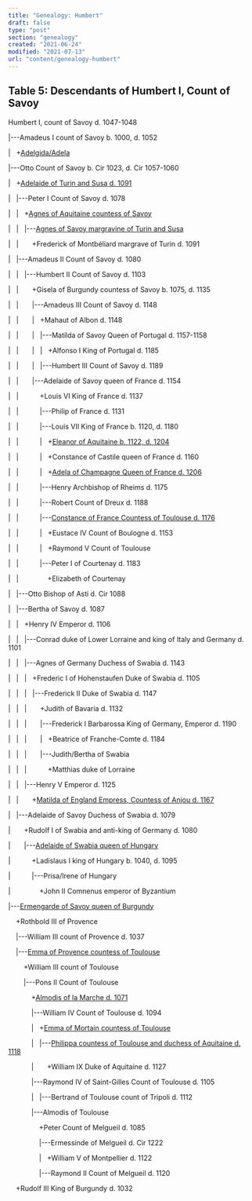 ```yaml
---
title: "Genealogy: Humbert"
draft: false
type: "post"
section: "genealogy"
created: "2021-06-24"
modified: "2021-07-13"
url: "content/genealogy-humbert"
---
```

## Table 5: Descendants of Humbert I, Count of Savoy


Humbert I, count of Savoy d. 1047-1048  

|---Amadeus I count of Savoy b. 1000, d. 1052  

|   +[Adelgida/Adela](/woman/25331.html)  

|---Otto Count of Savoy b. Cir 1023, d. Cir 1057-1060  

|   +[Adelaide of Turin and Susa d. 1091](/woman/105.html)  

|   |---Peter I Count of Savoy d. 1078  

|   |   +[Agnes of Aquitaine countess of Savoy](/woman/25340.html)  

|   |   |---[Agnes of Savoy margravine of Turin and Susa](/woman/25350.html)  

|   |       +Frederick of Montbéliard margrave of Turin d. 1091  

|   |---Amadeus II Count of Savoy d. 1080  

|   |   |---Humbert II Count of Savoy d. 1103  

|   |       +Gisela of Burgundy countess of Savoy b. 1075, d. 1135  

|   |       |---Amadeus III Count of Savoy d. 1148  

|   |       |   +Mahaut of Albon d. 1148  

|   |       |   |---Matilda of Savoy Queen of Portugal d. 1157-1158  

|   |       |   |   +Alfonso I King of Portugal d. 1185  

|   |       |   |---Humbert III Count of Savoy d. 1189  

|   |       |---Adelaide of Savoy queen of France d. 1154  

|   |           +Louis VI King of France d. 1137  

|   |           |---Philip of France d. 1131  

|   |           |---Louis VII King of France b. 1120, d. 1180  

|   |           |   +[Eleanor of Aquitaine b. 1122, d. 1204](/woman/24.html)  

|   |           |   +Constance of Castile queen of France d. 1160  

|   |           |   +[Adela of Champagne Queen of France d. 1206](/woman/32.html)  

|   |           |---Henry Archbishop of Rheims d. 1175  

|   |           |---Robert Count of Dreux d. 1188  

|   |           |---[Constance of France Countess of Toulouse d. 1176](/woman/3.html)  

|   |           |   +Eustace IV Count of Boulogne d. 1153  

|   |           |   +Raymond V Count of Toulouse   

|   |           |---Peter I of Courtenay d. 1183  

|   |               +Elizabeth of Courtenay   

|   |---Otto Bishop of Asti d. Cir 1088  

|   |---Bertha of Savoy d. 1087  

|   |   +Henry IV Emperor d. 1106  

|   |   |---Conrad duke of Lower Lorraine and king of Italy and Germany d. 1101  

|   |   |---Agnes of Germany Duchess of Swabia d. 1143  

|   |   |   +Frederic I of Hohenstaufen Duke of Swabia d. 1105  

|   |   |   |---Frederick II Duke of Swabia d. 1147  

|   |   |       +Judith of Bavaria d. 1132  

|   |   |       |---Frederick I Barbarossa King of Germany, Emperor d. 1190  

|   |   |       |   +Beatrice of Franche-Comte d. 1184  

|   |   |       |---Judith/Bertha of Swabia   

|   |   |           +Matthias duke of Lorraine   

|   |   |---Henry V Emperor d. 1125  

|   |       +[Matilda of England Empress, Countess of Anjou d. 1167](/woman/27.html)  

|   |---Adelaide of Savoy Duchess of Swabia d. 1079  

|       +Rudolf I of Swabia and anti-king of Germany d. 1080  

|       |---[Adelaide of Swabia queen of Hungary](/woman/152.html)  

|           +Ladislaus I king of Hungary b. 1040, d. 1095  

|           |---Prisa/Irene of Hungary   

|               +John II Comnenus emperor of Byzantium   

|---[Ermengarde of Savoy queen of Burgundy](/woman/25311.html)  

    +Rothbold III of Provence   

    |---William III count of Provence d. 1037  

    |---[Emma of Provence countess of Toulouse](/woman/25809.html)  

        +William III count of Toulouse   

        |---Pons II Count of Toulouse   

            +[Almodis of la Marche d. 1071](/woman/25529.html)  

            |---William IV Count of Toulouse d. 1094  

            |   +[Emma of Mortain countess of Toulouse](/woman/25740.html)  

            |   |---[Philippa countess of Toulouse and duchess of Aquitaine d. 1118](/woman/25734.html)  

            |       +William IX Duke of Aquitaine d. 1127  

            |---Raymond IV of Saint-Gilles Count of Toulouse d. 1105  

            |   |---Bertrand of Toulouse count of Tripoli d. 1112  

            |---Almodis of Toulouse   

                +Peter Count of Melgueil d. 1085  

                |---Ermessinde of Melgueil d. Cir 1222  

                |   +William V of Montpellier d. 1122  

                |---Raymond II Count of Melgueil d. 1120  

    +Rudolf III King of Burgundy d. 1032  





